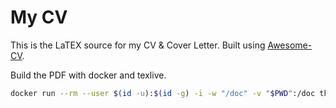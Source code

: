 # My CV

This is the LaTEX source for my CV & Cover Letter. Built using [Awesome-CV](https://github.com/posquit0/Awesome-CV).

Build the PDF with docker and texlive.

```bash
docker run --rm --user $(id -u):$(id -g) -i -w "/doc" -v "$PWD":/doc thomasweise/texlive make
```